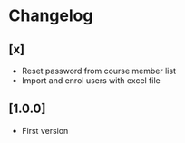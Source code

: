 # Changelog

## [x]
- Reset password from course member list
- Import and enrol users with excel file

## [1.0.0]
- First version
